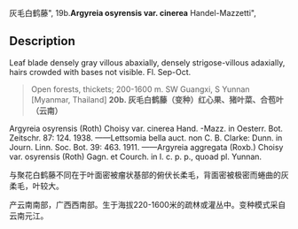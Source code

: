 灰毛白鹤藤",
19b.**Argyreia osyrensis var. cinerea** Handel-Mazzetti",

## Description
Leaf blade densely gray villous abaxially, densely strigose-villous adaxially, hairs crowded with bases not visible. Fl. Sep-Oct.

> Open forests, thickets; 200-1600 m. SW Guangxi, S Yunnan [Myanmar, Thailand]
**20b. 灰毛白鹤藤（变种）红心果、猪叶菜、合苞叶（云南）**

Argyreia osyrensis (Roth) Choisy var. cinerea Hand. -Mazz. in Oesterr. Bot. Zeitschr. 87: 124. 1938. ——Lettsomia bella auct. non C. B. Clarke: Dunn. in Journ. Linn. Soc. Bot. 39: 463. 1911. ——Argyreia aggregata (Roxb.) Choisy var. osyrensis (Roth) Gagn. et Courch. in l. c. p. p., quoad pl. Yunnan.

与聚花白鹤藤不同在于叶面密被瘤状基部的俯伏长柔毛，背面密被极密而蜷曲的灰柔毛，叶较大。

产云南南部，广西西南部。生于海拔220-1600米的疏林或灌丛中。变种模式采自云南元江。
